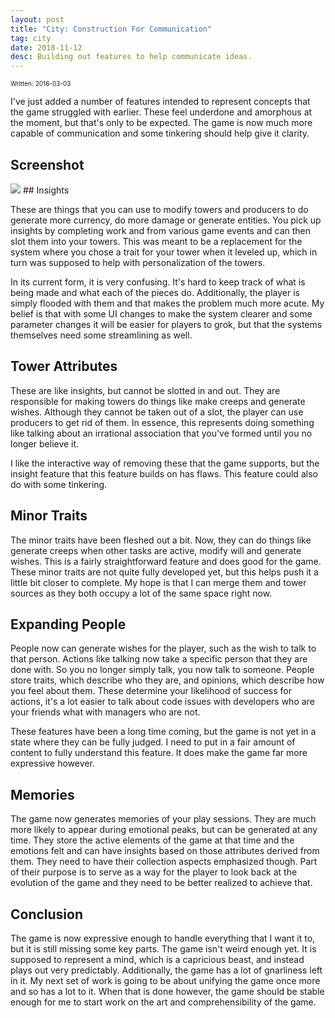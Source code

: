 ```yaml
---
layout: post
title: "City: Construction For Communication"
tag: city
date: 2018-11-12
desc: Building out features to help communicate ideas.
---
```


<p style="font-size:10px">Written: 2016-03-03


I've just added a number of features intended to represent concepts that the game struggled with earlier. These feel underdone and amorphous at the moment, but that's only to be expected. The game is now much more capable of communication and some tinkering should help give it clarity.

## Screenshot
<img src="/blogImages/SS_2016-03-03_01.png" />
## Insights

These are things that you can use to modify towers and producers to do generate more currency, do more damage or generate entities. You pick up insights by completing work and from various game events and can then slot them into your towers. This was meant to be a replacement for the system where you chose a trait for your tower when it leveled up, which in turn was supposed to help with personalization of the towers.


In its current form, it is very confusing. It's hard to keep track of what is being made and what each of the pieces do. Additionally, the player is simply flooded with them and that makes the problem much more acute. My belief is that with some UI changes to make the system clearer and some parameter changes it will be easier for players to grok, but that the systems themselves need some streamlining as well.

## Tower Attributes

These are like insights, but cannot be slotted in and out. They are responsible for making towers do things like make creeps and generate wishes. Although they cannot be taken out of a slot, the player can use producers to get rid of them. In essence, this represents doing something like talking about an irrational association that you've formed until you no longer believe it.


I like the interactive way of removing these that the game supports, but the insight feature that this feature builds on has flaws. This feature could also do with some tinkering.

## Minor Traits

The minor traits have been fleshed out a bit. Now, they can do things like generate creeps when other tasks are active, modify will and generate wishes. This is a fairly straightforward feature and does good for the game. These minor traits are not quite fully developed yet, but this helps push it a little bit closer to complete. My hope is that I can merge them and tower sources as they both occupy a lot of the same space right now.

## Expanding People

People now can generate wishes for the player, such as the wish to talk to that person. Actions like talking now take a specific person that they are done with. So you no longer simply talk, you now talk to someone. People store traits, which describe who they are, and opinions, which describe how you feel about them. These determine your likelihood of success for actions, it's a lot easier to talk about code issues with developers who are your friends what with managers who are not.


These features have been a long time coming, but the game is not yet in a state where they can be fully judged. I need to put in a fair amount of content to fully understand this feature. It does make the game far more expressive however.

## Memories

The game now generates memories of your play sessions. They are much more likely to appear during emotional peaks, but can be generated at any time. They store the active elements of the game at that time and the emotions felt and can have insights based on those attributes derived from them. They need to have their collection aspects emphasized though. Part of their purpose is to serve as a way for the player to look back at the evolution of the game and they need to be better realized to achieve that.

## Conclusion

The game is now expressive enough to handle everything that I want it to, but it is still missing some key parts. The game isn't weird enough yet. It is supposed to represent a mind, which is a capricious beast, and instead plays out very predictably. Additionally, the game has a lot of gnarliness left in it. My next set of work is going to be about unifying the game once more and so has a lot to it. When that is done however, the game should be stable enough for me to start work on the art and comprehensibility of the game.

